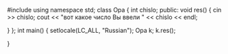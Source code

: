 #include <iostream> 
using namespace std; 
class Opa { 
 int chislo; 
public: 
 void res() 
 { 
  cin >> chislo; 
  cout << "вот какое число Вы ввели  " << chislo << endl; 
   
 } 
}; 
int main() 
{ 
 setlocale(LC_ALL, "Russian"); 
 Opa k; 
 k.res(); 
  
}
